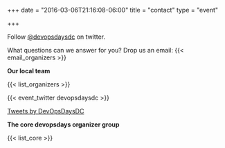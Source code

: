 +++
date = "2016-03-06T21:16:08-06:00"
title = "contact"
type = "event"


+++

Follow [@devopsdaysdc](https://twitter.com/devopsdaysdc) on twitter.

What questions can we answer for you?  Drop us an email: {{< email_organizers >}}

**Our local team**

{{< list_organizers >}}

{{< event_twitter devopsdaysdc >}}

<div>
  <a class="twitter-timeline" data-width="600" data-height="1200" data-theme="light" href="https://twitter.com/DevOpsDaysDC">Tweets by DevOpsDaysDC</a> <script async src="//platform.twitter.com/widgets.js" charset="utf-8"></script>
</div>

**The core devopsdays organizer group**

{{< list_core >}}

